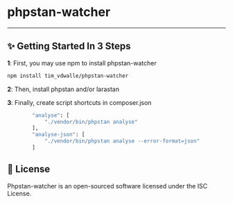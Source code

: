 # phpstan-watcher


------


## ✨ Getting Started In 3 Steps


**1**: First, you may use npm to install phpstan-watcher

```bash
npm install tim_vdwalle/phpstan-watcher
```


**2**: Then, install phpstan and/or larastan


**3**: Finally, create script shortcuts in composer.json

```bash
        "analyse": [
            "./vendor/bin/phpstan analyse"
        ],
        "analyse-json": [
            "./vendor/bin/phpstan analyse --error-format=json"
        ]
```


## 📖 License

Phpstan-watcher is an open-sourced software licensed under the ISC License.
